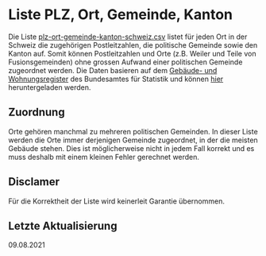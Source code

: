 # Liste PLZ, Ort, Gemeinde, Kanton

Die Liste [plz-ort-gemeinde-kanton-schweiz.csv](https://raw.githubusercontent.com/cyrillbolliger/plz-ort-gemeinde-kanton-schweiz/master/plz-ort-gemeinde-kanton-schweiz.csv) listet für jeden Ort in der Schweiz die zugehörigen Postleitzahlen, die politische Gemeinde sowie den Kanton auf. Somit können Postleitzahlen und Orte (z.B. Weiler und Teile von Fusionsgemeinden) ohne grossen Aufwand einer politischen Gemeinde zugeordnet werden. Die Daten basieren auf dem [Gebäude- und Wohnungsregister](https://www.bfs.admin.ch/bfs/de/home/register/gebaeude-wohnungsregister.html) des Bundesamtes für Statistik und können [hier](https://data.geo.admin.ch/ch.bfs.gebaeude_wohnungs_register/CSV/CH/CH.zip) heruntergeladen werden.


## Zuordnung

Orte gehören manchmal zu mehreren politischen Gemeinden. In dieser Liste werden die Orte immer derjenigen Gemeinde zugeordnet, in der die meisten Gebäude stehen. Dies ist möglicherweise nicht in jedem Fall korrekt und es muss deshalb mit einem kleinen Fehler gerechnet werden.


## Disclamer

Für die Korrektheit der Liste wird keinerleit Garantie übernommen.


## Letzte Aktualisierung

09.08.2021
